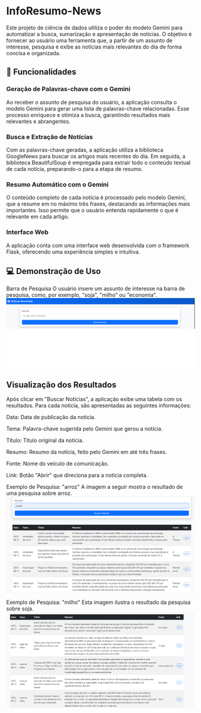 # InfoResumo-News
Este projeto de ciência de dados utiliza o poder do modelo Gemini para automatizar a busca, sumarização e apresentação de notícias. O objetivo é fornecer ao usuário uma ferramenta que, a partir de um assunto de interesse, pesquisa e exibe as notícias mais relevantes do dia de forma concisa e organizada.


## 🚀 Funcionalidades
### Geração de Palavras-chave com o Gemini
Ao receber o assunto de pesquisa do usuário, a aplicação consulta o modelo Gemini para gerar uma lista de palavras-chave relacionadas. Esse processo enriquece e otimiza a busca, garantindo resultados mais relevantes e abrangentes.

### Busca e Extração de Notícias
Com as palavras-chave geradas, a aplicação utiliza a biblioteca GoogleNews para buscar os artigos mais recentes do dia. Em seguida, a biblioteca BeautifulSoup é empregada para extrair todo o conteúdo textual de cada notícia, preparando-o para a etapa de resumo.

### Resumo Automático com o Gemini
O conteúdo completo de cada notícia é processado pelo modelo Gemini, que a resume em no máximo três frases, destacando as informações mais importantes. Isso permite que o usuário entenda rapidamente o que é relevante em cada artigo.

### Interface Web
A aplicação conta com uma interface web desenvolvida com o framework Flask, oferecendo uma experiência simples e intuitiva.


## 💻 Demonstração de Uso
Barra de Pesquisa
O usuário insere um assunto de interesse na barra de pesquisa, como, por exemplo, "soja", "milho" ou "economia".
![](fig/pesquisa.png)


## Visualização dos Resultados
Após clicar em "Buscar Notícias", a aplicação exibe uma tabela com os resultados. Para cada notícia, são apresentadas as seguintes informações:

Data: Data de publicação da notícia.

Tema: Palavra-chave sugerida pelo Gemini que gerou a notícia.

Título: Título original da notícia.

Resumo: Resumo da notícia, feito pelo Gemini em até três frases.

Fonte: Nome do veículo de comunicação.

Link: Botão "Abrir" que direciona para a notícia completa.

Exemplo de Pesquisa: "arroz"
A imagem a seguir mostra o resultado de uma pesquisa sobre arroz.
![](fig/news_arroz.png)

Exemplo de Pesquisa: "milho"
Esta imagem ilustra o resultado da pesquisa sobre soja.
![](fig/news_soja.png)